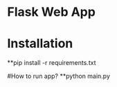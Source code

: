 # Flask Web App

# Installation
**pip install -r requirements.txt

#How to run app?
**python main.py
